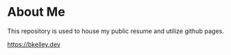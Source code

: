 # About Me

This repository is used to house my public resume and utilize github pages.

https://bkelley.dev
